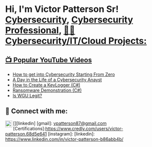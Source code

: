 <h1>Hi, I'm Victor Patterson Sr! <br/><a href="https://github.com/vtech">Cybersecurity</a>, <a href="https://www.linkedin.com/in/victor-patterson-b86abb4b//">Cybersecurity Professional</a>, <a href=

<h2>👨‍💻 Cybersecurity/IT/Cloud Projects:</h2>



<h2>📺 Popular YouTube Videos</h2>

- [How to get into Cybersecurity Starting From Zero](https://www.youtube.com/watch?v=a83ASGn_V_s)
- [A Day in the Life of a Cybersecurity Anayst](https://www.youtube.com/watch?v=uHy3oM7NnoU)
- [How to Create a KeyLogger (C#)](https://www.youtube.com/watch?v=N-L9hklSlNk)
- [Ransomware Demonstration (C#)](https://www.youtube.com/watch?v=OfvdQeh79s0)
- [Is WGU Legit?](https://www.youtube.com/watch?v=E2MwRWxDBkA)

<h2> 🤳 Connect with me:</h2>



[<img align="left" alt="VictorPatterson | LinkedIn" width="22px" src="https://cdn.jsdelivr.net/npm/simple-icons@v3/icons/linkedin.svg" />][linkedin]
[gmail]: vpatterson87@gmail.com
[Certifications]:https://www.credly.com/users/victor-patterson.68d5e641
[instagram]:
[linkedin]: https://www.linkedin.com/in/victor-patterson-b86abb4b/
